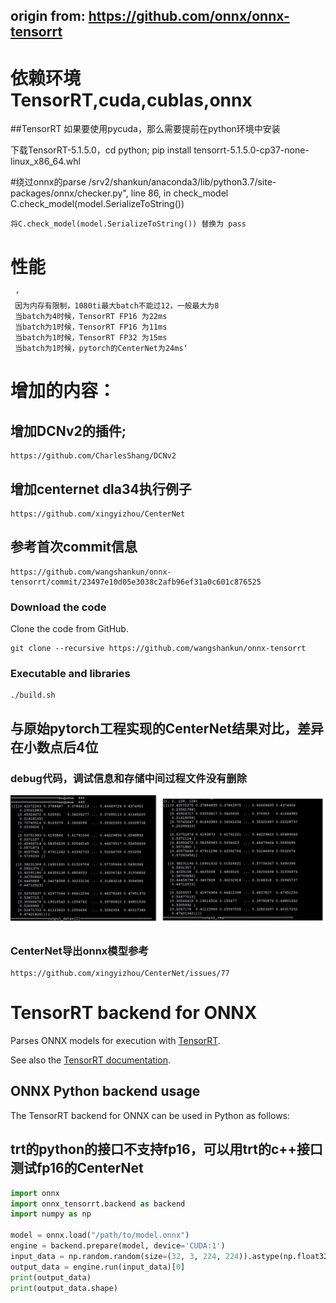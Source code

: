 ## origin from: https://github.com/onnx/onnx-tensorrt

# 依赖环境 TensorRT,cuda,cublas,onnx
##TensorRT
 如果要使用pycuda，那么需要提前在python环境中安装

 下载TensorRT-5.1.5.0，cd python; pip install tensorrt-5.1.5.0-cp37-none-linux\_x86\_64.whl

#绕过onnx的parse
  /srv2/shankun/anaconda3/lib/python3.7/site-packages/onnx/checker.py", line 86, in check\_model
     C.check_model(model.SerializeToString())

    将C.check_model(model.SerializeToString()) 替换为 pass  

# 性能
     ’
     因为内存有限制，1080ti最大batch不能过12，一般最大为8
     当batch为4时候，TensorRT FP16 为22ms
     当batch为1时候，TensorRT FP16 为11ms
     当batch为1时候，TensorRT FP32 为15ms 
     当batch为1时候，pytorch的CenterNet为24ms‘

# 增加的内容：
## 增加DCNv2的插件;
    https://github.com/CharlesShang/DCNv2
## 增加centernet dla34执行例子
    https://github.com/xingyizhou/CenterNet
## 参考首次commit信息
    https://github.com/wangshankun/onnx-tensorrt/commit/23497e10d05e3038c2afb96ef31a0c601c876525
    
### Download the code
Clone the code from GitHub.

    git clone --recursive https://github.com/wangshankun/onnx-tensorrt
### Executable and libraries
    ./build.sh

## 与原始pytorch工程实现的CenterNet结果对比，差异在小数点后4位
### debug代码，调试信息和存储中间过程文件没有删除
![image](https://github.com/wangshankun/onnx-tensorrt/blob/master/readme.jpg)


### CenterNet导出onnx模型参考
    https://github.com/xingyizhou/CenterNet/issues/77
   
# TensorRT backend for ONNX

Parses ONNX models for execution with [TensorRT](https://developer.nvidia.com/tensorrt).

See also the [TensorRT documentation](https://docs.nvidia.com/deeplearning/sdk/#inference).

## ONNX Python backend usage

The TensorRT backend for ONNX can be used in Python as follows:

## trt的python的接口不支持fp16，可以用trt的c++接口测试fp16的CenterNet
```python
import onnx
import onnx_tensorrt.backend as backend
import numpy as np

model = onnx.load("/path/to/model.onnx")
engine = backend.prepare(model, device='CUDA:1')
input_data = np.random.random(size=(32, 3, 224, 224)).astype(np.float32)
output_data = engine.run(input_data)[0]
print(output_data)
print(output_data.shape)
```
